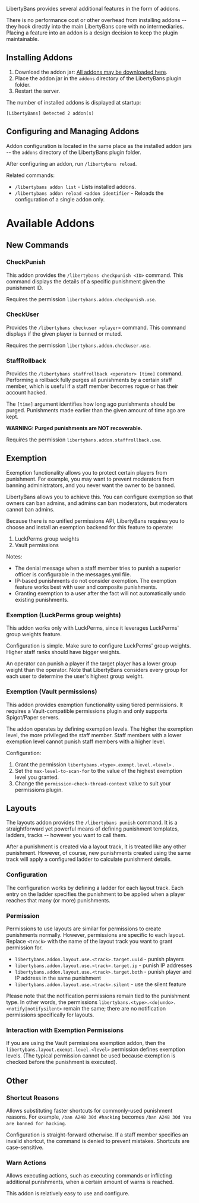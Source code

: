 
LibertyBans provides several additional features in the form of addons.

There is no performance cost or other overhead from installing addons -- they hook directly into the main LibertyBans core with no intermediaries. Placing a feature into an addon is a design decision to keep the plugin maintainable.

## Installing Addons

1. Download the addon jar: [All addons may be downloaded here](https://ci.hahota.net/job/LibertyBans/).
2. Place the addon jar in the `addons` directory of the LibertyBans plugin folder.
3. Restart the server.

The number of installed addons is displayed at startup:
```
[LibertyBans] Detected 2 addon(s)
```

## Configuring and Managing Addons

Addon configuration is located in the same place as the installed addon jars -- the `addons` directory of the LibertyBans plugin folder.

After configuring an addon, run `/libertybans reload`.

Related commands:
* `/libertybans addon list` - Lists installed addons.
* `/libertybans addon reload <addon identifier` - Reloads the configuration of a single addon only.

# Available Addons

## New Commands

### CheckPunish

This addon provides the `/libertybans checkpunish <ID>` command. This command displays the details of a specific punishment given the punishment ID.

Requires the permission `libertybans.addon.checkpunish.use`.

### CheckUser

Provides the `/libertybans checkuser <player>` command. This command displays if the given player is banned or muted.

Requires the permission `libertybans.addon.checkuser.use`.

### StaffRollback

Provides the `/libertybans staffrollback <operator> [time]` command. Performing a rollback fully purges all punishments by a certain staff member, which is useful if a staff member becomes rogue or has their account hacked.

The `[time]` argument identifies how long ago punishments should be purged. Punishments made earlier than the given amount of time ago are kept.

**WARNING: Purged punishments are NOT recoverable.**

Requires the permission `libertybans.addon.staffrollback.use`.

## Exemption

Exemption functionality allows you to protect certain players from punishment. For example, you may want to prevent moderators from banning administrators, and you never want the owner to be banned.

LibertyBans allows you to achieve this. You can configure exemption so that owners can ban admins, and admins can ban moderators, but moderators cannot ban admins.

Because there is no unified permissions API, LibertyBans requires you to choose and install an exemption backend for this feature to operate:

1. LuckPerms group weights
2. Vault permissions

Notes:
* The denial message when a staff member tries to punish a superior officer is configurable in the messages.yml file.
* IP-based punishments do not consider exemption. The exemption feature works best with user and composite punishments.
* Granting exemption to a user after the fact will not automatically undo existing punishments.

### Exemption (LuckPerms group weights)

This addon works only with LuckPerms, since it leverages LuckPerms' group weights feature.

Configuration is simple. Make sure to configure LuckPerms' group weights. Higher staff ranks should have bigger weights.

An operator can punish a player if the target player has a lower group weight than the operator. Note that LibertyBans considers every group for each user to determine the user's highest group weight.

### Exemption (Vault permissions)

This addon provides exemption functionality using tiered permissions. It requires a Vault-compatible permissions plugin and only supports Spigot/Paper servers.

The addon operates by defining exemption levels. The higher the exemption level, the more privileged the staff member. Staff members with a lower exemption level cannot punish staff members with a higher level.

Configuration:
1. Grant the permission `libertybans.<type>.exempt.level.<level>` . 
2. Set the `max-level-to-scan-for` to the value of the highest exemption level you granted.
3. Change the `permission-check-thread-context` value to suit your permissions plugin.

## Layouts

The layouts addon provides the `/libertybans punish` command. It is a straightforward yet powerful means of defining punishment templates, ladders, tracks -- however you want to call them.

After a punishment is created via a layout track, it is treated like any other punishment. However, of course, new punishments created using the same track will apply a configured ladder to calculate punishment details.

### Configuration

The configuration works by defining a ladder for each layout track. Each entry on the ladder specifies the punishment to be applied when a player reaches that many (or more) punishments.

### Permission

Permissions to use layouts are similar for permissions to create punishments normally. However, permissions are specific to each layout. Replace `<track>` with the name of the layout track you want to grant permission for.

* `libertybans.addon.layout.use.<track>.target.uuid` - punish players
* `libertybans.addon.layout.use.<track>.target.ip` - punish IP addresses
* `libertybans.addon.layout.use.<track>.target.both` - punish player and IP address in the same punishment
* `libertybans.addon.layout.use.<track>.silent` - use the silent feature

Please note that the notification permissions remain tied to the punishment type. In other words, the permissions `libertybans.<type>.<do|undo>.<notify|notifysilent>` remain the same; there are no notification permissions specifically for layouts.

### Interaction with Exemption Permissions

If you are using the Vault permissions exemption addon, then the `libertybans.layout.exempt.level.<level>` permission defines exemption levels. (The typical permission cannot be used because exemption is checked before the punishment is executed).

## Other

### Shortcut Reasons

Allows substituting faster shortcuts for commonly-used punishment reasons. For example, `/ban A248 30d #hacking` becomes `/ban A248 30d You are banned for hacking`.

Configuration is straight-forward otherwise. If a staff member specifies an invalid shortcut, the command is denied to prevent mistakes. Shortcuts are case-sensitive.

### Warn Actions

Allows executing actions, such as executing commands or inflicting additional punishments, when a certain amount of warns is reached.

This addon is relatively easy to use and configure.
